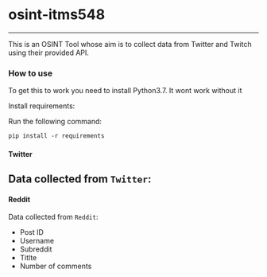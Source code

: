 # osint-itms548
---

This is an OSINT Tool whose aim is to collect data from Twitter and Twitch using their provided API.
### How to use
To get this to work you need to install Python3.7. It wont work without it

Install requirements:

Run the following command:
```txt
pip install -r requirements
```

#### Twitter

Data collected from `Twitter`:
- 

#### Reddit
Data collected from `Reddit`:
- Post ID
- Username
- Subreddit
- Titlte
- Number of comments